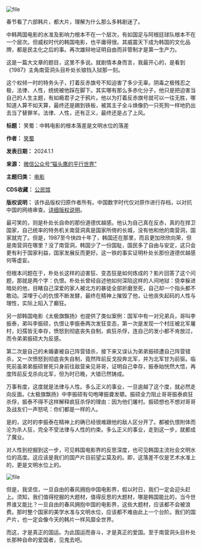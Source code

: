 ![file](https://chinadigitaltimes.net/chinese/files/2024/02/image-1708259135818.png)


春节看了六部韩片，都大片，理解为什么那么多韩剧迷了。


中韩两国电影的水准及影响力根本不在一个层次，有如国足与阿根廷球队根本不在一个层次。但威权时代的韩国电影，也平庸得很。其威震天下成为韩国的文化品牌，都是民主化之后的事。再次雄辩地证明自由而非管制才是第一生产力。


这是一篇大文章的题目，这里不多说。就剧情本身而言，我最开心的，是看到《1987》主角南营洞头目朴处长锒铛入狱那一刻。


这个权倾一时的特务头子，打着反赤旗号不知迫害了多少无辜。阴毒之极残忍之极，法律、人性，统统被他踩在脚下。其实哪有那么多赤化分子，他只是把迫害当自己的人生主题，有如瘾君子之于鸦片。他以为打着反赤旗号就可以一往无胜，哪知道人算不如天算，最终还是踢到铁板，被其主子全斗焕像扔一只死狗一样地扔出去当了替罪羊。法律、人性，还有正义，最终还是占了上风。




**标题：** 笑蜀：中韩电影的根本落差是文明水位的落差  

**作者：** [笑蜀](https://chinadigitaltimes.net/space/笑蜀)  

**发表日期：** 2024.1.1  

**来源：** [微信公众号“猫头鹰的平行世界”](https://web.archive.org/web/https://mp.weixin.qq.com/s/RJ0J55nhpm8sqIb1GUtxlA)  

**主题归类：** [电影](https://chinadigitaltimes.net/space/电影)  

**CDS收藏：** [公民馆](https://chinadigitaltimes.net/space/%E5%85%AC%E6%B0%91%E9%A6%86)  

**版权说明：** 该作品版权归原作者所有。中国数字时代仅对原作进行存档，以对抗中国的网络审查。[详细版权说明](https://chinadigitaltimes.net/chinese/copyright)。


最可笑的，则是朴处长自命的那份道德优越感。他认为自己真在反赤，真的在捍卫国家，自己统率的特务机关南营洞真是国家所倚的长城，没有他和他的南营洞，国家就完了。但是，1987至今快四十年了，韩国还在那里，而且更加欣欣向荣，但是南营洞在哪里？没了南营洞，韩国少了一份国耻，国民多了自由与安定，这只会更有利于国家利益，国家发展反而更好。这一铁的事实证明朴处长那份道德优越感何等虚妄。


但根本问题在于，朴处长这样的迫害狂、变态狂是如何炼成的？影片回答了这个问题，那就是两个字：仇恨。朴处长曾经自述他如何深陷这样的人间地狱：侥幸躲进暗处的他，目睹自己深爱的家人被北方的暴徒全部折磨至死，自己却一个指头都不敢动。深埋于心的仇恨不断发酵，最终在精神上摧毁了他，让他丧失起码的人性与理性，实际上䧟入了癫狂。


另一部韩国电影《太极旗飘扬》也提供了类似案例：国军中有一对兄弟兵，哥叫李振泰，弟叫李振硕，仇恨让李振泰两次发狂变态，第一次是发现一个村庄被北军屠村，妇孺皆无幸存，愤怒到彻底丧失自制，疯狂杀俘，连自己的发小都不肯放过，而令弟弟振硕大为反感。


第二次是自己的未婚妻被自己阵营错杀，接下来又误认为弟弟振硕遭自己阵营错杀，又一次愤怒到彻底丧失自制，竟然阵前反戈投奔北军，并为北军甘为前驱。临死前虽弟弟振硕冒死只身前往敌营亲见哥哥，证明自己幸存，振泰始恍然大悟，再度阵前反戈杀向北军，但为时已晚，大错已然铸成。


万事有度，这度就是法律与人性。多么正义的事业，一旦逾越了这个度，就必然走向反面。《太极旗飘扬》中李振硕有句咆哮振聋发聩。振硕全力阻止哥哥振泰疯狂杀俘，振泰不得不这样解释疯狂杀俘的理由：因为他们屠村。振硕想也不想对哥哥及战友们一声怒吼：你们都是一样的人。 


是的，这时的李振泰在精神上的确已经很难跟他的敌人区分开了。都被仇恨附体而沦为杀人狂，完全不受法律与人性的约束。多么正义的事业，走到这一步，就都成了魔业。 


对人性到挖掘到这一步，可见韩国电影界的反思深度，也可见韩国主流社会文明水位的高度。这应该是我们的国产片目前望尘莫及的。即，这落差不仅是艺术水准上的，更是文明水位上的。


![file](https://chinadigitaltimes.net/chinese/files/2024/02/image-1708259159908.png)


但是，我坚信，一旦自由的春风拥抱中国电影界，假以时日，我们一定会迎头赶上。须知，我们值得挖掘的大题材，值得反思的大题材，哪是韩国能比的，当今世界谁又能比？一旦自由的春风拥抱中国的电影界，这些大题材，应该都不会被浪费。那时整个国家的美学水准与文明水位，应该都不难由此上一个台阶。我们的国产片，也一定会像今天的韩片一样风靡全世界。


而这，才是真正的国运。为此国运而奋斗，才是真正的爱国。至于南营洞头目朴处长那种自命的爱国者，见鬼去吧。

